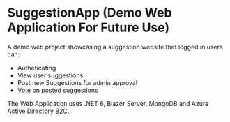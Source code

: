 # SuggestionApp (Demo Web Application For Future Use)

A demo web project showcasing a suggestion website that logged in users can:
- Autheticating
- View user suggestions
- Post new Suggestions for admin approval
- Vote on posted suggestions

The Web Application uses .NET 6, Blazor Server, MongoDB and Azure Active Directory B2C.
